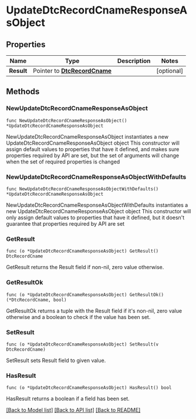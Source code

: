 # UpdateDtcRecordCnameResponseAsObject

## Properties

Name | Type | Description | Notes
------------ | ------------- | ------------- | -------------
**Result** | Pointer to [**DtcRecordCname**](DtcRecordCname.md) |  | [optional] 

## Methods

### NewUpdateDtcRecordCnameResponseAsObject

`func NewUpdateDtcRecordCnameResponseAsObject() *UpdateDtcRecordCnameResponseAsObject`

NewUpdateDtcRecordCnameResponseAsObject instantiates a new UpdateDtcRecordCnameResponseAsObject object
This constructor will assign default values to properties that have it defined,
and makes sure properties required by API are set, but the set of arguments
will change when the set of required properties is changed

### NewUpdateDtcRecordCnameResponseAsObjectWithDefaults

`func NewUpdateDtcRecordCnameResponseAsObjectWithDefaults() *UpdateDtcRecordCnameResponseAsObject`

NewUpdateDtcRecordCnameResponseAsObjectWithDefaults instantiates a new UpdateDtcRecordCnameResponseAsObject object
This constructor will only assign default values to properties that have it defined,
but it doesn't guarantee that properties required by API are set

### GetResult

`func (o *UpdateDtcRecordCnameResponseAsObject) GetResult() DtcRecordCname`

GetResult returns the Result field if non-nil, zero value otherwise.

### GetResultOk

`func (o *UpdateDtcRecordCnameResponseAsObject) GetResultOk() (*DtcRecordCname, bool)`

GetResultOk returns a tuple with the Result field if it's non-nil, zero value otherwise
and a boolean to check if the value has been set.

### SetResult

`func (o *UpdateDtcRecordCnameResponseAsObject) SetResult(v DtcRecordCname)`

SetResult sets Result field to given value.

### HasResult

`func (o *UpdateDtcRecordCnameResponseAsObject) HasResult() bool`

HasResult returns a boolean if a field has been set.


[[Back to Model list]](../README.md#documentation-for-models) [[Back to API list]](../README.md#documentation-for-api-endpoints) [[Back to README]](../README.md)


